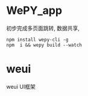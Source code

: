 # WePY_app

初步完成多页面跳转, 数据共享,
```
npm install wepy-cli -g
npm  i && wepy build --watch
```

# weui

weui UI框架

